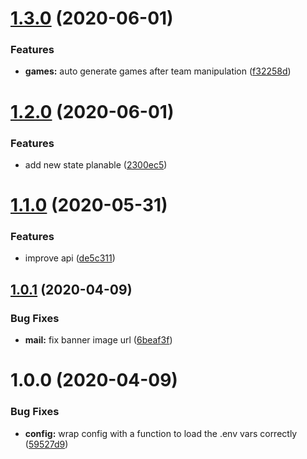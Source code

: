 # [1.3.0](https://github.com/copa-ch/copa-backend/compare/v1.2.0...v1.3.0) (2020-06-01)


### Features

* **games:** auto generate games after team manipulation ([f32258d](https://github.com/copa-ch/copa-backend/commit/f32258db3105feaf22eb9cc106f1aa3410530c5b))

# [1.2.0](https://github.com/copa-ch/copa-backend/compare/v1.1.0...v1.2.0) (2020-06-01)


### Features

* add new state planable ([2300ec5](https://github.com/copa-ch/copa-backend/commit/2300ec57e6b6c5a65e7ece437c1e3c6d9bad627a))

# [1.1.0](https://github.com/copa-ch/copa-backend/compare/v1.0.1...v1.1.0) (2020-05-31)


### Features

* improve api ([de5c311](https://github.com/copa-ch/copa-backend/commit/de5c311a47462ec0e70f68c68fa9de05d3947c08))

## [1.0.1](https://github.com/copa-ch/copa-backend/compare/v1.0.0...v1.0.1) (2020-04-09)


### Bug Fixes

* **mail:** fix banner image url ([6beaf3f](https://github.com/copa-ch/copa-backend/commit/6beaf3fc40a02feaadac5c149946a02ce7b4aa3b))

# 1.0.0 (2020-04-09)


### Bug Fixes

* **config:** wrap config with a function to load the .env vars correctly ([59527d9](https://github.com/copa-ch/copa-backend/commit/59527d9b640168ab058e703b59db45c798483d1b))
